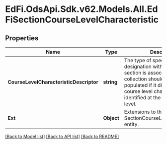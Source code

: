 # EdFi.OdsApi.Sdk.v62.Models.All.EdFiSectionCourseLevelCharacteristic

## Properties

Name | Type | Description | Notes
------------ | ------------- | ------------- | -------------
**CourseLevelCharacteristicDescriptor** | **string** | The type of specific program or designation with which the section is associated. This collection should only be populated if it differs from the course level characteristics identified at the course offering level. | 
**Ext** | **Object** | Extensions to the SectionCourseLevelCharacteristic entity. | [optional] 

[[Back to Model list]](../../README.md#documentation-for-models) [[Back to API list]](../../README.md#documentation-for-api-endpoints) [[Back to README]](../../README.md)

